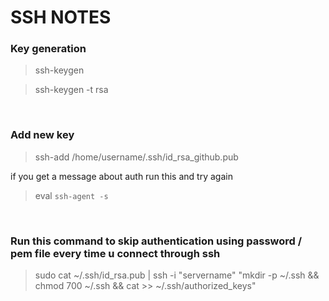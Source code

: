 # SSH NOTES

### Key generation
 
 > ssh-keygen

 > ssh-keygen -t rsa

</br>

 ### Add new key

 > ssh-add /home/username/.ssh/id_rsa_github.pub

if you get a message about auth run this and try again

> eval `ssh-agent -s`

</br>

### Run this command to skip authentication using password / pem file every time u connect through ssh

> sudo cat ~/.ssh/id_rsa.pub | ssh -i "servername" "mkdir -p ~/.ssh && chmod 700 ~/.ssh && cat >>  ~/.ssh/authorized_keys"

